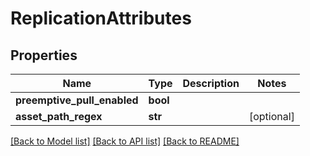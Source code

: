 # ReplicationAttributes

## Properties

| Name                        | Type     | Description | Notes      |
| --------------------------- | -------- | ----------- | ---------- |
| **preemptive_pull_enabled** | **bool** |             |
| **asset_path_regex**        | **str**  |             | [optional] |

[[Back to Model list]](../README.md#documentation-for-models) [[Back to API list]](../README.md#documentation-for-api-endpoints) [[Back to README]](../README.md)
